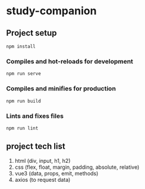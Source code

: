 # study-companion

## Project setup
```
npm install
```

### Compiles and hot-reloads for development
```
npm run serve
```

### Compiles and minifies for production
```
npm run build
```

### Lints and fixes files
```
npm run lint
```

## project tech list
1. html (div, input, h1, h2)
2. css (flex, float, margin, padding, absolute, relative)
3. vue3 (data, props, emit, methods)
4. axios (to request data)
 